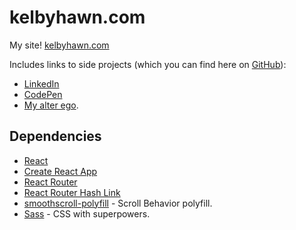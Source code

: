 # kelbyhawn.com

My site! [kelbyhawn.com](https://kelbyhawn.com)

Includes links to side projects (which you can find here on [GitHub](https://github.com/kelbyhawn)):
- [LinkedIn](https://www.linkedin.com/in/kelby-hawn/)
- [CodePen](https://codepen.io/kelbyhawn)
- [My alter ego](https://www.instagram.com/tidywithkelby/).

## Dependencies

- [React](https://reactjs.org/)
- [Create React App](https://create-react-app.dev)
- [React Router](https://www.npmjs.com/package/react-router)
- [React Router Hash Link](https://www.npmjs.com/package/react-router-hash-link)
- [smoothscroll-polyfill](https://www.npmjs.com/package/smoothscroll-polyfill) - Scroll Behavior polyfill.
- [Sass](https://sass-lang.com) - CSS with superpowers.

